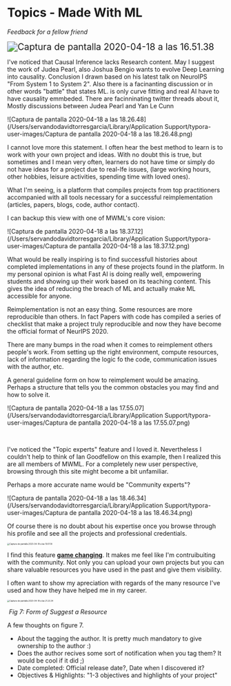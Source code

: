 # Topics - Made With ML

*Feedback for a fellow friend*



<img src="/Users/servandodavidtorresgarcia/Library/Application Support/typora-user-images/Captura de pantalla 2020-04-18 a las 16.51.38.png" alt="Captura de pantalla 2020-04-18 a las 16.51.38" style="zoom:150%;" />

I've noticed that Causal Inference lacks Research content. May I suggest the work of Judea Pearl, also Joshua Bengio wants to evolve Deep Learning into causality. Conclusion I drawn based on his latest talk on NeuroIPS "From System 1 to System 2". Also there is a facinanting discussion or in other words "battle" that states ML. is only curve fitting and  real AI have to have causality emmbeded. There are facinninating twitter threads about it, Mostly discussions between Judea Pearl and Yan Le Cunn



![Captura de pantalla 2020-04-18 a las 18.26.48](/Users/servandodavidtorresgarcia/Library/Application Support/typora-user-images/Captura de pantalla 2020-04-18 a las 18.26.48.png)



I cannot love more this statement. I often hear the best method to learn is to work with your own project and ideas. With no doubt this is true, but sometimes and I mean very often, learners do not have time or simply do not have ideas for a project due to real-lfe issues, (large working hours, other hobbies, leisure activities, spending time with loved ones). 

What I'm seeing, is a platform that compiles projects from top practitioners accompanied with all tools necessary for a successful reimplementation (articles, papers, blogs, code, author contact). 

I can backup this view with one of MWML's core vision:

 

![Captura de pantalla 2020-04-18 a las 18.37.12](/Users/servandodavidtorresgarcia/Library/Application Support/typora-user-images/Captura de pantalla 2020-04-18 a las 18.37.12.png)



What would be really inspiring is to find successfull histories about completed implementations in any of these projects found in the platform. In my personal opinion is what Fast AI is doing really well, empowering students and showing up their work based on its teaching content. This gives the idea of reducing the breach of ML and actually make ML  accessible for anyone.

Reimplementation is not an easy thing. Some resources are more reproducible than others. In fact Papers with code has compiled a series of checklist that make a project truly reproducible and now they have become the official format of NeurIPS 2020. 

There are many  bumps in the road when it comes to reimplement others people's work. From setting up the right environment, compute resources, lack of information regarding the logic fo the code, communication issues with the author, etc.

A general guideline form on how to reimplement would be amazing. Perhaps a structure that tells you the common obstacles you may find and how to solve it.



![Captura de pantalla 2020-04-18 a las 17.55.07](/Users/servandodavidtorresgarcia/Library/Application Support/typora-user-images/Captura de pantalla 2020-04-18 a las 17.55.07.png)

​										

[^1]: Generative Adversarial Networks Topic experts

I've noticed the "Topic experts" feature and I loved it. Nevertheless I couldn't help to think of Ian Goodfellow on this example, then I realized this are all members of MWML. For a completely new user perspective, browsing through this site might become a bit unfamiliar. 

Perhaps a more accurate name would be "Community experts"?

![Captura de pantalla 2020-04-18 a las 18.46.34](/Users/servandodavidtorresgarcia/Library/Application Support/typora-user-images/Captura de pantalla 2020-04-18 a las 18.46.34.png)

Of course there is no doubt about his expertise once you browse through his profile and see all the projects and professional credentials.

 <img src="/Users/servandodavidtorresgarcia/Library/Application Support/typora-user-images/Captura de pantalla 2020-04-18 a las 19.01.18.png" alt="Captura de pantalla 2020-04-18 a las 19.01.18" style="zoom:33%;" />

I find this feature <u>**game changing**</u>. It makes me feel like I'm contruibuiting with the community. Not only you can upload your own projects but you can share valuable resources you have used in the past and give them visibility. 

I often want to show my  apreciation with regards of the many resource I've used and how they have helped me in my career. 

<img src="/Users/servandodavidtorresgarcia/Library/Application Support/typora-user-images/Captura de pantalla 2020-04-18 a las 21.23.34.png" alt="Captura de pantalla 2020-04-18 a las 21.23.34" style="zoom: 33%;" />

​															*Fig 7: Form of Suggest a Resource*



A few thoughts on figure 7. 

-  About the tagging the author. It is pretty much mandatory to give ownership to the author :)
  - Does the author recives some sort of notification when you tag them? It would be cool if it did ;)
  - Date completed: Official release date?, Date when I discovered it?
  - Objectives & Highlights: "1-3 objectives and highlights of your project"